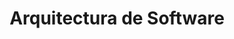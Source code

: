 ---
layout: default
title: Arquitectura de Software
nav_order: 25
parent: Taxonomía
has_children: true
---